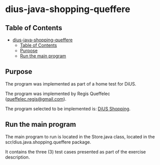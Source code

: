 # dius-java-shopping-queffere

## Table of Contents

- [dius-java-shopping-queffere](#dius-java-shopping-queffere)
  - [Table of Contents](#table-of-contents)
  - [Purpose](#purpose)
  - [Run the main program](#run-the-main-program)

## Purpose

The program was implemented as part of a home test for DiUS.

The program was implemented by Regis Queffelec (queffelec.regis@gmail.com).

The program selected to be implemented is: [DiUS Shopping](https://github.com/DiUS/coding-tests/blob/master/dius_shopping.md).

## Run the main program

The main program to run is located in the Store.java class, located in the scr/dius.java.shopping.queffere package.

It contains the three (3) test cases presented as part of the exercise description.
